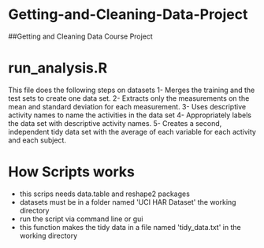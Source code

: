 # Getting-and-Cleaning-Data-Project
##Getting and Cleaning Data Course Project
# run_analysis.R
This file does the following steps on datasets
1- Merges the training and the test sets to create one data set.
2- Extracts only the measurements on the mean and standard deviation for each measurement.
3- Uses descriptive activity names to name the activities in the data set
4- Appropriately labels the data set with descriptive activity names.
5- Creates a second, independent tidy data set with the average of each variable for each activity and each subject.
# How Scripts works
* this scrips needs data.table and reshape2 packages
* datasets must be in a folder named 'UCI HAR Dataset' the working directory
* run the script via command line or gui
* this function makes the tidy data in a file named 'tidy_data.txt' in the working directory 
